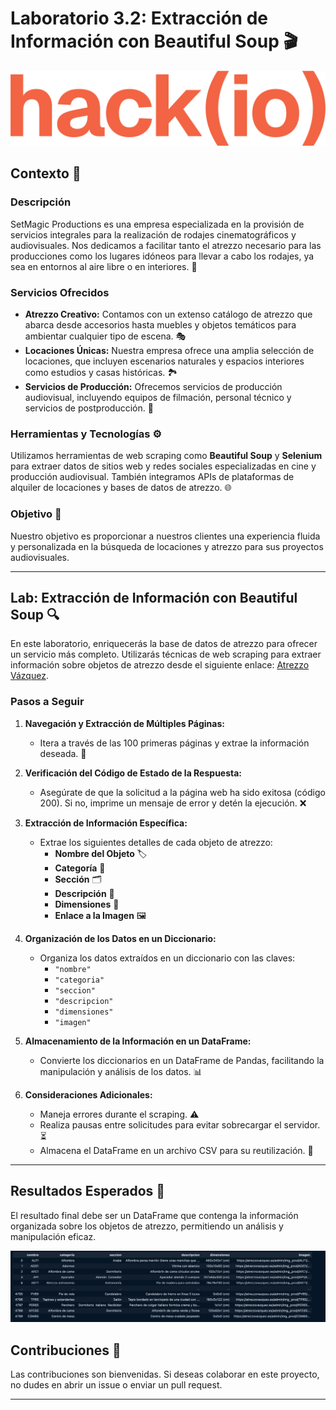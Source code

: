 # Laboratorio 3.2: Extracción de Información con Beautiful Soup 🎬

![Logo de SetMagic Productions](https://github.com/Hack-io-Data/Imagenes/blob/main/01-LogosHackio/logo_naranja@4x.png?raw=true)

## Contexto 📖

### Descripción
SetMagic Productions es una empresa especializada en la provisión de servicios integrales para la realización de rodajes cinematográficos y audiovisuales. Nos dedicamos a facilitar tanto el atrezzo necesario para las producciones como los lugares idóneos para llevar a cabo los rodajes, ya sea en entornos al aire libre o en interiores. 🌟

### Servicios Ofrecidos
- **Atrezzo Creativo:** Contamos con un extenso catálogo de atrezzo que abarca desde accesorios hasta muebles y objetos temáticos para ambientar cualquier tipo de escena. 🎭
- **Locaciones Únicas:** Nuestra empresa ofrece una amplia selección de locaciones, que incluyen escenarios naturales y espacios interiores como estudios y casas históricas. 🏞️
- **Servicios de Producción:** Ofrecemos servicios de producción audiovisual, incluyendo equipos de filmación, personal técnico y servicios de postproducción. 🎥

### Herramientas y Tecnologías ⚙️
Utilizamos herramientas de web scraping como **Beautiful Soup** y **Selenium** para extraer datos de sitios web y redes sociales especializadas en cine y producción audiovisual. También integramos APIs de plataformas de alquiler de locaciones y bases de datos de atrezzo. 🌐

### Objetivo 🎯
Nuestro objetivo es proporcionar a nuestros clientes una experiencia fluida y personalizada en la búsqueda de locaciones y atrezzo para sus proyectos audiovisuales.

---

## Lab: Extracción de Información con Beautiful Soup 🔍

En este laboratorio, enriquecerás la base de datos de atrezzo para ofrecer un servicio más completo. Utilizarás técnicas de web scraping para extraer información sobre objetos de atrezzo desde el siguiente enlace: [Atrezzo Vázquez](https://atrezzovazquez.es/shop.php?search_type=-1&search_terms=&limit=48&page=1).

### Pasos a Seguir

1. **Navegación y Extracción de Múltiples Páginas:**
   - Itera a través de las 100 primeras páginas y extrae la información deseada. 📄

2. **Verificación del Código de Estado de la Respuesta:**
   - Asegúrate de que la solicitud a la página web ha sido exitosa (código 200). Si no, imprime un mensaje de error y detén la ejecución. ❌

3. **Extracción de Información Específica:**
   - Extrae los siguientes detalles de cada objeto de atrezzo:
     - **Nombre del Objeto** 🏷️
     - **Categoría** 📂
     - **Sección** 🗂️
     - **Descripción** 📜
     - **Dimensiones** 📏
     - **Enlace a la Imagen** 🖼️

4. **Organización de los Datos en un Diccionario:**
   - Organiza los datos extraídos en un diccionario con las claves:
     - `"nombre"`
     - `"categoria"`
     - `"seccion"`
     - `"descripcion"`
     - `"dimensiones"`
     - `"imagen"`

5. **Almacenamiento de la Información en un DataFrame:**
   - Convierte los diccionarios en un DataFrame de Pandas, facilitando la manipulación y análisis de los datos. 📊

6. **Consideraciones Adicionales:**
   - Maneja errores durante el scraping. ⚠️
   - Realiza pausas entre solicitudes para evitar sobrecargar el servidor. ⏳
   - Almacena el DataFrame en un archivo CSV para su reutilización. 💾

---

## Resultados Esperados 🎉
El resultado final debe ser un DataFrame que contenga la información organizada sobre los objetos de atrezzo, permitiendo un análisis y manipulación eficaz.

![Ejemplo de DataFrame](https://github.com/Hack-io-Data/Imagenes/blob/main/02-Imagenes/BS/df_atrezzo.png?raw=true)

## Contribuciones 🤝
Las contribuciones son bienvenidas. Si deseas colaborar en este proyecto, no dudes en abrir un issue o enviar un pull request.

---
 
